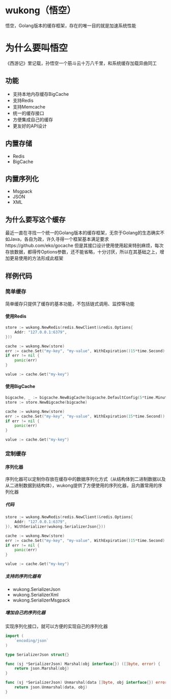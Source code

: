 # wukong（悟空）
悟空，Golang版本的缓存框架，存在的唯一目的就是加速系统性能


# 为什么要叫悟空
《西游记》里记载，孙悟空一个筋斗云十万八千里，和系统缓存加载异曲同工

## 功能
- 支持本地内存缓存BigCache
- 支持Redis
- 支持Memcache
- 统一的缓存接口
- 方便集成自己的缓存
- 更友好的API设计

## 内置存储
- Redis
- BigCache

## 内置序列化
- Msgpack
- JSON
- XML

## 为什么要写这个缓存
最近一直在寻找一个统一的Golang版本的缓存框架，无奈于Golang的生态确实不如Java，各自为政，许久寻得一个框架基本满足要求https://github.com/eko/gocache
但是其接口设计使用使用起来特别麻烦，每次存放数据，都得传Options参数，还不能省略，十分讨厌，所以在其基础之上，增加更易使用的方法形成此框架

## 样例代码
### 简单缓存
简单缓存只提供了缓存的基本功能，不包括链式调用、监控等功能
#### 使用Redis
```go
store := wukong.NewRedis(redis.NewClient(&redis.Options{
	Addr: "127.0.0.1:6379",
}))

cache := wukong.New(store)
err := cache.Set("my-key", "my-value", WithExpiration()15*time.Second)
if err != nil {
    panic(err)
}

value := cache.Get("my-key")
```

#### 使用BigCache
```go
bigcache, _ := bigcache.NewBigCache(bigcache.DefaultConfig(5*time.Minute))
store := store.NewBigcache(bigcache)

cache := wukong.New(store)
err := cache.Set("my-key", "my-value", WithExpiration(15*time.Second))
if err != nil {
    panic(err)
}

value := cache.Get("my-key")
```

### 定制缓存
#### 序列化器
序列化器可以定制你存放在缓存中的数据序列化方式（从结构体到二进制数据以及从二进制数据到结构体），wukong提供了方便使用的序列化器，且内置常用的序列化器
##### 代码
```go
store := wukong.NewRedis(redis.NewClient(&redis.Options{
	Addr: "127.0.0.1:6379",
}), WithSerializer(wukong.SerializerJson{}))

cache := wukong.New(store)
err := cache.Set("my-key", "my-value", WithExpiration()15*time.Second)
if err != nil {
    panic(err)
}

value := cache.Get("my-key")
```

##### 支持的序列化器有
- wukong.SerializerJson
- wukong.SerializerXml
- wukong.SerializerMsgpack

##### 增加自己的序列化器
实现序列化接口，就可以方便的实现自己的序列化器
```go
import (
	`encoding/json`
)

type SerializerJson struct{}

func (sj *SerializerJson) Marshal(obj interface{}) ([]byte, error) {
	return json.Marshal(obj)
}

func (sj *SerializerJson) Unmarshal(data []byte, obj interface{}) error {
	return json.Unmarshal(data, obj)
}
```
